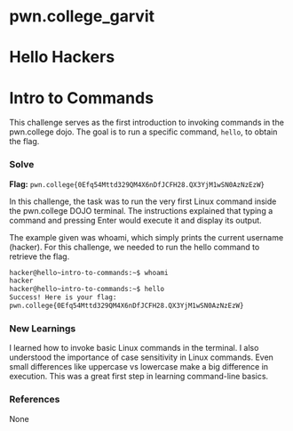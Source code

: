 # pwn.college_garvit
# Hello Hackers

# Intro to Commands
This challenge serves as the first introduction to invoking commands in the pwn.college dojo. The goal is to run a specific command, `hello`, to obtain the flag.

### Solve
**Flag:** `pwn.college{0Efq54Mttd329QM4X6nDfJCFH28.QX3YjM1wSN0AzNzEzW}`

In this challenge, the task was to run the very first Linux command inside the pwn.college DOJO terminal. The instructions explained that typing a command and pressing Enter would execute it and display its output.

The example given was whoami, which simply prints the current username (hacker).
For this challenge, we needed to run the hello command to retrieve the flag.

```bash
hacker@hello~intro-to-commands:~$ whoami
hacker
hacker@hello~intro-to-commands:~$ hello
Success! Here is your flag:
pwn.college{0Efq54Mttd329QM4X6nDfJCFH28.QX3YjM1wSN0AzNzEzW}
```
    
### New Learnings
I learned how to invoke basic Linux commands in the terminal. I also understood the importance of case sensitivity in Linux commands. Even small differences like uppercase vs lowercase make a big difference in execution. This was a great first step in learning command-line basics.

### References 
None